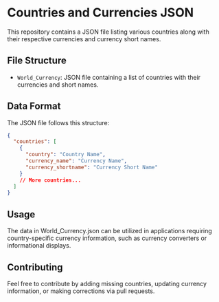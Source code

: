 # Countries and Currencies JSON

This repository contains a JSON file listing various countries along with their respective currencies and currency short names.

## File Structure

- `World_Currency`: JSON file containing a list of countries with their currencies and short names.

## Data Format

The JSON file follows this structure:

```json
{
  "countries": [
    {
      "country": "Country Name",
      "currency_name": "Currency Name",
      "currency_shortname": "Currency Short Name"
    }
    // More countries...
  ]
}
```

## Usage

The data in World_Currency.json can be utilized in applications requiring country-specific currency information, such as currency converters or informational displays.

## Contributing

Feel free to contribute by adding missing countries, updating currency information, or making corrections via pull requests.
